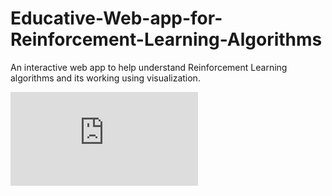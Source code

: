 # Educative-Web-app-for-Reinforcement-Learning-Algorithms
An interactive web app to help understand Reinforcement Learning algorithms and its working using visualization. 

![Web app for Reinforcement Learning Algorithms](https://github.com/27shraddhaS/Educative-Web-app-for-Reinforcement-Learning-Algorithms/blob/6214e3fca6a3112c5c5964a87beda297dfe2034e/Poster.pdf)
